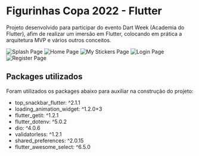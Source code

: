 # Figurinhas Copa 2022 - Flutter

Projeto desenvolvido para participar do evento Dart Week (Academia do Flutter),
afim de realizar um imersão em Flutter, colocando em prática a arquitetura MVP e vários outros conceitos.

<img src="assets/screenshots/splash.jpg" href="#" alt="Splash Page"/>
<img src="assets/screenshots/home.jpg" href="#" alt="Home Page"/>
<img src="assets/screenshots/my_stickers.jpg" href="#" alt="My Stickers Page"/>
<img src="assets/screenshots/login.jpg" href="#" alt="Login Page"/>
<img src="assets/screenshots/register.jpg" href="#" alt="Register Page"/>

## Packages utilizados

Foram utilizados os packages abaixo para auxiliar na construção do projeto:

- top_snackbar_flutter: ^2.1.1
- loading_animation_widget: ^1.2.0+3
- flutter_getit: ^1.2.1
- flutter_dotenv: ^5.0.2
- dio: ^4.0.6
- validatorless: ^1.2.1
- shared_preferences: ^2.0.15
- flutter_awesome_select: ^6.5.0
